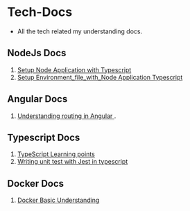 # Tech-Docs
- All the tech related my understanding docs.


## NodeJs Docs

1) [ Setup Node Application with Typescript ](<Node+TypeScript+Nodemon - Config setup/setup.md>)
2) [ Setup Environment_file_with_Node Application Typescript ](<Node+Typescript+Config - how to setup environment files/config-setup.md>)

## Angular Docs
1) [ Understanding routing in Angular ](</Angular routing notes.md>).

## Typescript Docs

1) [ TypeScript Learning points ](<Typescript learning points.txt>)
2) [ Writing unit test with Jest in typescript](<TypeScript-Code-UnitTest-with-Jest/Jest_install_guide.md>)

## Docker Docs

1) [ Docker Basic Understanding ](<Docker.md>)
